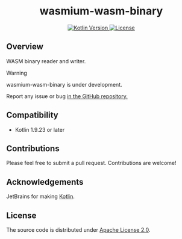 <h1 style="text-align: center;">wasmium-wasm-binary</h1>

<p style="text-align: center;">
    <a href="https://kotlinlang.org">
        <img alt="Kotlin Version" src="https://img.shields.io/badge/kotlin-1.9.22-blue.svg?logo=kotlin">
    </a>
    <a href="https://github.com/wasmium/wasmium-wasm-binary/blob/main/LICENSE">
        <img alt="License" src="https://img.shields.io/github/license/wasmium/wasmium-wasm-binary" />
    </a>
</p>

## Overview

WASM binary reader and writer.

> [!WARNING]
> wasmium-wasm-binary is under development.
>
> Report any issue or bug <a href="/issues">in the GitHub repository.</a>
> 
 
## Compatibility

* Kotlin 1.9.23 or later

## Contributions

Please feel free to submit a pull request. Contributions are welcome!

## Acknowledgements

JetBrains for making [Kotlin](https://kotlinlang.org).

## License

The source code is distributed under [Apache License 2.0](LICENSE).
